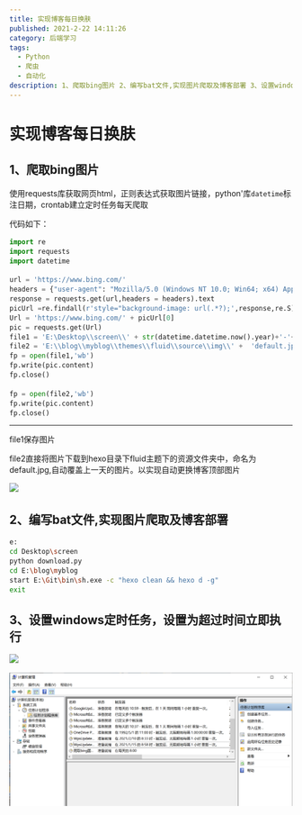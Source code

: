 ```yaml
---
title: 实现博客每日换肤
published: 2021-2-22 14:11:26
category: 后端学习
tags:
  - Python
  - 爬虫
  - 自动化
description: 1、爬取bing图片 2、编写bat文件,实现图片爬取及博客部署 3、设置windows定时任务，设置为超过时间立即执行
---
```




# 实现博客每日换肤

## 1、爬取bing图片

使用requests库获取网页html，正则表达式获取图片链接，python'库`datetime`标注日期，crontab建立定时任务每天爬取



代码如下：

```python
import re
import requests
import datetime

url = 'https://www.bing.com/'
headers = {"user-agent": "Mozilla/5.0 (Windows NT 10.0; Win64; x64) AppleWebKit/537.36 (KHTML, like Gecko) Chrome/88.0.4324.182 Safari/537.36"}
response = requests.get(url,headers = headers).text
picUrl =re.findall(r'style="background-image: url(.*?);',response,re.S)
Url = 'https://www.bing.com/' + picUrl[0]
pic = requests.get(Url)
file1 = 'E:\Desktop\\screen\\' + str(datetime.datetime.now().year)+'-'+str(datetime.datetime.now().month)+'-'+str(datetime.datetime.now().day) + '.jpg'
file2 = 'E:\\blog\\myblog\\themes\\fluid\\source\\img\\' +  'default.jpg'
fp = open(file1,'wb')
fp.write(pic.content)
fp.close()

fp = open(file2,'wb')
fp.write(pic.content)
fp.close()
```



---

file1保存图片

file2直接将图片下载到hexo目录下fluid主题下的资源文件夹中，命名为default.jpg,自动覆盖上一天的图片。以实现自动更换博客顶部图片

![](https://img.promefire.top/blog-img/20240110-1181217953e025666193d123b555cc93.png)



##  2、编写bat文件,实现图片爬取及博客部署

```sh
e:
cd Desktop\screen
python download.py
cd E:\blog\myblog
start E:\Git\bin\sh.exe -c "hexo clean && hexo d -g"
exit
```

## 3、设置windows定时任务，设置为超过时间立即执行

![](https://img.promefire.top/blog-img/20240110-4a0bbb13fa8782f642dd64597e03f655.png)

![image-20210304195728504](https://raw.githubusercontent.com/promefire/Myblog/main/img202303292048218.png)